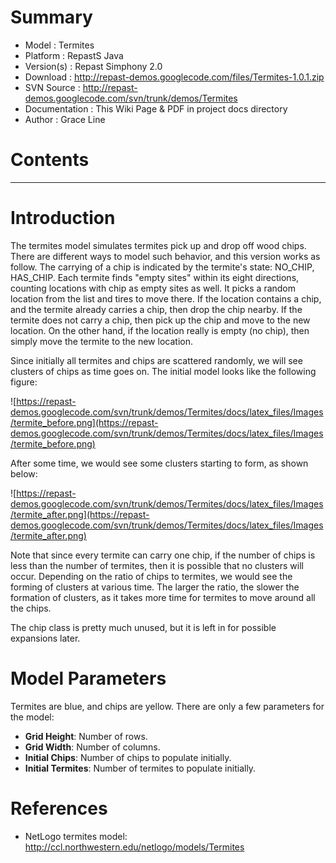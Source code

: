 # Summary #

  * Model        : Termites
  * Platform     : RepastS Java
  * Version(s)	: Repast Simphony 2.0
  * Download     : http://repast-demos.googlecode.com/files/Termites-1.0.1.zip
  * SVN Source  : http://repast-demos.googlecode.com/svn/trunk/demos/Termites
  * Documentation : This Wiki Page & PDF in project docs directory
  * Author       : Grace Line

# Contents #



---


# Introduction #

The termites model simulates termites pick up and drop off wood chips.  There are different ways to model such behavior, and this version works as follow.  The carrying of a chip is indicated by the termite's state: NO\_CHIP, HAS\_CHIP.  Each termite finds "empty sites" within its eight directions, counting locations with chip as empty sites as well.  It picks a random location from the list and tires to move there.  If the location contains a chip, and the termite already carries a chip, then drop the chip nearby.  If the termite does not carry a chip, then pick up the chip and move to the new location.  On the other hand, if the location really is empty (no chip), then simply move the termite to the new location.

Since initially all termites and chips are scattered randomly, we will see clusters of chips as time goes on.  The initial model looks like the following figure:

![https://repast-demos.googlecode.com/svn/trunk/demos/Termites/docs/latex_files/Images/termite_before.png](https://repast-demos.googlecode.com/svn/trunk/demos/Termites/docs/latex_files/Images/termite_before.png)

After some time, we would see some clusters starting to form, as shown below:

![https://repast-demos.googlecode.com/svn/trunk/demos/Termites/docs/latex_files/Images/termite_after.png](https://repast-demos.googlecode.com/svn/trunk/demos/Termites/docs/latex_files/Images/termite_after.png)

Note that since every termite can carry one chip, if the number of chips is less than the number of termites, then it is possible that no clusters will occur.  Depending on the ratio of chips to termites, we would see the forming of clusters at various time.  The larger the ratio, the slower the formation of clusters, as it takes more time for termites to move around all the chips.

The chip class is pretty much unused, but it is left in for possible expansions later.

# Model Parameters #

Termites are blue, and chips are yellow.  There are only a few parameters for the model:

  * **Grid Height**:  Number of rows.
  * **Grid Width**:  Number of columns.
  * **Initial Chips**:  Number of chips to populate initially.
  * **Initial Termites**:  Number of termites to populate initially.

# References #

  * NetLogo termites model: http://ccl.northwestern.edu/netlogo/models/Termites